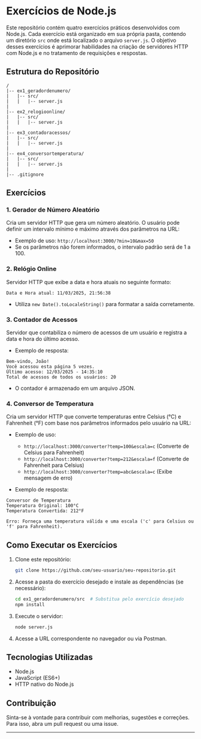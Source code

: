 # Exercícios de Node.js

Este repositório contém quatro exercícios práticos desenvolvidos com Node.js. Cada exercício está organizado em sua própria pasta, contendo um diretório `src` onde está localizado o arquivo `server.js`. O objetivo desses exercícios é aprimorar habilidades na criação de servidores HTTP com Node.js e no tratamento de requisições e respostas.

## Estrutura do Repositório

```
/
|-- ex1_geradordenumero/
|   |-- src/
|   |   |-- server.js
|
|-- ex2_relogioonline/
|   |-- src/
|   |   |-- server.js
|
|-- ex3_contadoracessos/
|   |-- src/
|   |   |-- server.js
|
|-- ex4_conversortemperatura/
|   |-- src/
|   |   |-- server.js
|
|-- .gitignore
```

## Exercícios

### 1. Gerador de Número Aleatório
Cria um servidor HTTP que gera um número aleatório. O usuário pode definir um intervalo mínimo e máximo através dos parâmetros na URL:

- Exemplo de uso: `http://localhost:3000/?min=10&max=50`
- Se os parâmetros não forem informados, o intervalo padrão será de 1 a 100.

### 2. Relógio Online
Servidor HTTP que exibe a data e hora atuais no seguinte formato:

```
Data e Hora atual: 11/03/2025, 21:56:38
```
- Utiliza `new Date().toLocaleString()` para formatar a saída corretamente.

### 3. Contador de Acessos
Servidor que contabiliza o número de acessos de um usuário e registra a data e hora do último acesso.

- Exemplo de resposta:

```
Bem-vindo, João!
Você acessou esta página 5 vezes.
Último acesso: 12/03/2025 - 14:35:10
Total de acessos de todos os usuários: 20
```
- O contador é armazenado em um arquivo JSON.

### 4. Conversor de Temperatura
Cria um servidor HTTP que converte temperaturas entre Celsius (°C) e Fahrenheit (°F) com base nos parâmetros informados pelo usuário na URL:

- Exemplo de uso:
  - `http://localhost:3000/converter?temp=100&escala=c` (Converte de Celsius para Fahrenheit)
  - `http://localhost:3000/converter?temp=212&escala=f` (Converte de Fahrenheit para Celsius)
  - `http://localhost:3000/converter?temp=abc&escala=c` (Exibe mensagem de erro)

- Exemplo de resposta:

```
Conversor de Temperatura
Temperatura Original: 100°C
Temperatura Convertida: 212°F
```

```
Erro: Forneça uma temperatura válida e uma escala ('c' para Celsius ou 'f' para Fahrenheit).
```

## Como Executar os Exercícios

1. Clone este repositório:
   ```sh
   git clone https://github.com/seu-usuario/seu-repositorio.git
   ```
2. Acesse a pasta do exercício desejado e instale as dependências (se necessário):
   ```sh
   cd ex1_geradordenumero/src  # Substitua pelo exercício desejado
   npm install
   ```
3. Execute o servidor:
   ```sh
   node server.js
   ```
4. Acesse a URL correspondente no navegador ou via Postman.

## Tecnologias Utilizadas

- Node.js
- JavaScript (ES6+)
- HTTP nativo do Node.js

## Contribuição

Sinta-se à vontade para contribuir com melhorias, sugestões e correções. Para isso, abra um pull request ou uma issue.

---